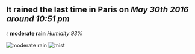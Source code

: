 ## It rained the last time in Paris on *May 30th 2016 around 10:51 pm*
💧  **moderate rain** *Humidity 93%*

![moderate rain](http://openweathermap.org/img/w/10n.png) ![mist](http://openweathermap.org/img/w/50n.png)
